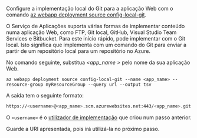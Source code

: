 Configure a implementação local do Git para a aplicação Web com o comando [az webapp deployment source config-local-git](/cli/azure/webapp/deployment/source#config-local-git).

O Serviço de Aplicações suporta várias formas de implementar conteúdo numa aplicação Web, como FTP, Git local, GitHub, Visual Studio Team Services e Bitbucket. Para este início rápido, pode implementar com o Git local. Isto significa que implementa com um comando do Git para enviar a partir de um repositório local para um repositório no Azure. 

No comando seguinte, substitua  *\<app_name >* pelo nome da sua aplicação Web.

```azurecli-interactive
az webapp deployment source config-local-git --name <app_name> --resource-group myResourceGroup --query url --output tsv
```

A saída tem o seguinte formato:

```bash
https://<username>@<app_name>.scm.azurewebsites.net:443/<app_name>.git
```

O `<username>` é o [utilizador de implementação](#configure-a-deployment-user) que criou num passo anterior.

Guarde a URI apresentada, pois irá utilizá-la no próximo passo. 

